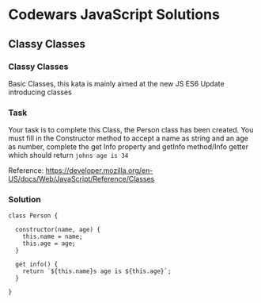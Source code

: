 # Codewars JavaScript Solutions

## Classy Classes

### Classy Classes

Basic Classes, this kata is mainly aimed at the new JS ES6 Update introducing classes

### Task

Your task is to complete this Class, the Person class has been created. You must fill in the Constructor method to accept a name as string and an age as number, complete the get Info property and getInfo method/Info getter which should return `johns age is 34`

Reference: https://developer.mozilla.org/en-US/docs/Web/JavaScript/Reference/Classes

### Solution

```
class Person {

  constructor(name, age) {
    this.name = name;
    this.age = age;
  }

  get info() {
    return `${this.name}s age is ${this.age}`;
  }

}
```
